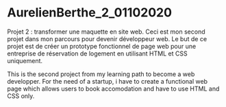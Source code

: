 # AurelienBerthe_2_01102020
Projet 2 : transformer une maquette en site web. Ceci est mon second projet dans mon parcours pour devenir développeur web.
Le but de ce projet est de créer un prototype fonctionnel de page web pour une entreprise de réservation de logement en utilisant HTML et CSS uniquement.

This is the second project from my learning path to become a web developper.
For the need of a startup, i have to create a functional web page which allows users to book accomodation and have to use HTML and CSS only. 

